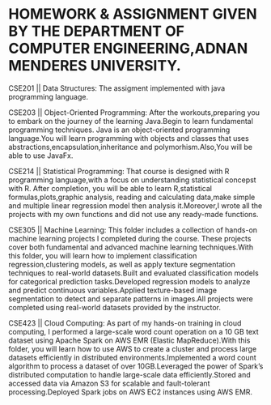 # HOMEWORK & ASSIGNMENT GIVEN BY THE DEPARTMENT OF COMPUTER ENGINEERING,ADNAN MENDERES UNIVERSITY.

CSE201 || Data Structures: The assigment implemented with java programming language.

CSE203 || Object-Oriented Programming: After the workouts,preparing you to embark on the journey of the learning Java.Begin to learn fundamental  programming techniques. Java is an object-oriented programming language.You will learn programming with objects and classes that uses abstractions,encapsulation,inheritance and polymorhism.Also,You will be able to use JavaFx.

CSE214 || Statistical Programming: That course is designed with R programming language,with a focus on understanding statistical concepst with R. After completion, you will be able to learn R,statistical formulas,plots,graphic analysis, reading and calculating data,make simple and multiple linear regression model  then analysis it.Moreover,I wrote all the projects with my own functions and did not use any ready-made functions.

CSE305 || Machine Learning: This folder includes a collection of hands-on machine learning projects I completed during the course. These projects cover both fundamental and advanced machine learning techniques.With this folder, you will learn how to implement classification  regression,clustering models, as well as apply texture segmentation techniques to real-world datasets.Built and evaluated classification models for categorical prediction tasks.Developed regression models to analyze and predict continuous variables.Applied texture-based image segmentation to detect and separate patterns in images.All projects were completed using real-world datasets provided by the instructor.

CSE423 || Cloud Computing: As part of my hands-on training in cloud computing, I performed a large-scale word count operation on a 10 GB text dataset using Apache Spark on AWS EMR (Elastic MapReduce).With this folder, you will learn how to use AWS to create a cluster and process large datasets efficiently in distributed environments.Implemented a word count algorithm to process a dataset of over 10GB.Leveraged the power of Spark’s distributed computation to handle large-scale data efficiently.Stored and accessed data via Amazon S3 for scalable and fault-tolerant processing.Deployed Spark jobs on AWS EC2 instances using AWS EMR.
